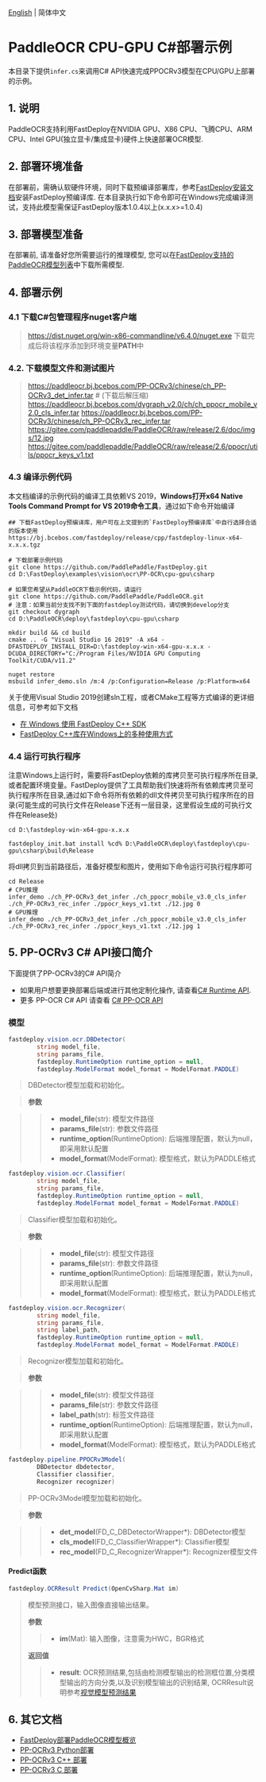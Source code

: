 [English](README.md) | 简体中文
# PaddleOCR CPU-GPU C#部署示例

本目录下提供`infer.cs`来调用C# API快速完成PPOCRv3模型在CPU/GPU上部署的示例。

## 1. 说明  
PaddleOCR支持利用FastDeploy在NVIDIA GPU、X86 CPU、飞腾CPU、ARM CPU、Intel GPU(独立显卡/集成显卡)硬件上快速部署OCR模型.

## 2. 部署环境准备  
在部署前，需确认软硬件环境，同时下载预编译部署库，参考[FastDeploy安装文档](https://github.com/PaddlePaddle/FastDeploy/blob/develop/docs/cn/build_and_install#FastDeploy预编译库安装)安装FastDeploy预编译库. 在本目录执行如下命令即可在Windows完成编译测试，支持此模型需保证FastDeploy版本1.0.4以上(x.x.x>=1.0.4)

## 3. 部署模型准备
在部署前, 请准备好您所需要运行的推理模型, 您可以在[FastDeploy支持的PaddleOCR模型列表](../README.md)中下载所需模型.

## 4. 部署示例

### 4.1 下载C#包管理程序nuget客户端
> https://dist.nuget.org/win-x86-commandline/v6.4.0/nuget.exe
下载完成后将该程序添加到环境变量**PATH**中

### 4.2. 下载模型文件和测试图片
> https://paddleocr.bj.bcebos.com/PP-OCRv3/chinese/ch_PP-OCRv3_det_infer.tar # (下载后解压缩)
> https://paddleocr.bj.bcebos.com/dygraph_v2.0/ch/ch_ppocr_mobile_v2.0_cls_infer.tar
> https://paddleocr.bj.bcebos.com/PP-OCRv3/chinese/ch_PP-OCRv3_rec_infer.tar
> https://gitee.com/paddlepaddle/PaddleOCR/raw/release/2.6/doc/imgs/12.jpg
> https://gitee.com/paddlepaddle/PaddleOCR/raw/release/2.6/ppocr/utils/ppocr_keys_v1.txt

### 4.3 编译示例代码

本文档编译的示例代码的编译工具依赖VS 2019，**Windows打开x64 Native Tools Command Prompt for VS 2019命令工具**，通过如下命令开始编译


```shell
## 下载FastDeploy预编译库，用户可在上文提到的`FastDeploy预编译库`中自行选择合适的版本使用
https://bj.bcebos.com/fastdeploy/release/cpp/fastdeploy-linux-x64-x.x.x.tgz

# 下载部署示例代码
git clone https://github.com/PaddlePaddle/FastDeploy.git
cd D:\FastDeploy\examples\vision\ocr\PP-OCR\cpu-gpu\csharp

# 如果您希望从PaddleOCR下载示例代码，请运行
git clone https://github.com/PaddlePaddle/PaddleOCR.git
# 注意：如果当前分支找不到下面的fastdeploy测试代码，请切换到develop分支
git checkout dygraph
cd D:\PaddleOCR\deploy\fastdeploy\cpu-gpu\csharp

mkdir build && cd build
cmake .. -G "Visual Studio 16 2019" -A x64 -DFASTDEPLOY_INSTALL_DIR=D:\fastdeploy-win-x64-gpu-x.x.x -DCUDA_DIRECTORY="C:/Program Files/NVIDIA GPU Computing Toolkit/CUDA/v11.2"

nuget restore
msbuild infer_demo.sln /m:4 /p:Configuration=Release /p:Platform=x64
```

关于使用Visual Studio 2019创建sln工程，或者CMake工程等方式编译的更详细信息，可参考如下文档
- [在 Windows 使用 FastDeploy C++ SDK](https://github.com/PaddlePaddle/FastDeploy/tree/develop/docs/cn/faq/use_sdk_on_windows.md)
- [FastDeploy C++库在Windows上的多种使用方式](https://github.com/PaddlePaddle/FastDeploy/tree/develop/docs/cn/faq/use_sdk_on_windows_build.md)

### 4.4 运行可执行程序

注意Windows上运行时，需要将FastDeploy依赖的库拷贝至可执行程序所在目录, 或者配置环境变量。FastDeploy提供了工具帮助我们快速将所有依赖库拷贝至可执行程序所在目录,通过如下命令将所有依赖的dll文件拷贝至可执行程序所在的目录(可能生成的可执行文件在Release下还有一层目录，这里假设生成的可执行文件在Release处)
```shell
cd D:\fastdeploy-win-x64-gpu-x.x.x

fastdeploy_init.bat install %cd% D:\PaddleOCR\deploy\fastdeploy\cpu-gpu\csharp\build\Release
```

将dll拷贝到当前路径后，准备好模型和图片，使用如下命令运行可执行程序即可
```shell
cd Release
# CPU推理
infer_demo ./ch_PP-OCRv3_det_infer ./ch_ppocr_mobile_v3.0_cls_infer ./ch_PP-OCRv3_rec_infer ./ppocr_keys_v1.txt ./12.jpg 0
# GPU推理
infer_demo ./ch_PP-OCRv3_det_infer ./ch_ppocr_mobile_v3.0_cls_infer ./ch_PP-OCRv3_rec_infer ./ppocr_keys_v1.txt ./12.jpg 1
```

## 5. PP-OCRv3 C# API接口简介
下面提供了PP-OCRv3的C# API简介

- 如果用户想要更换部署后端或进行其他定制化操作, 请查看[C# Runtime API](https://baidu-paddle.github.io/fastdeploy-api/csharp/html/classfastdeploy_1_1RuntimeOption.html).
- 更多 PP-OCR C# API 请查看 [C# PP-OCR API](https://github.com/PaddlePaddle/FastDeploy/blob/develop/csharp/fastdeploy/vision/ocr/model.cs)

### 模型

```c#
fastdeploy.vision.ocr.DBDetector(
        string model_file,
        string params_file,
        fastdeploy.RuntimeOption runtime_option = null,
        fastdeploy.ModelFormat model_format = ModelFormat.PADDLE)
```

> DBDetector模型加载和初始化。

> **参数**

>> * **model_file**(str): 模型文件路径
>> * **params_file**(str): 参数文件路径
>> * **runtime_option**(RuntimeOption): 后端推理配置，默认为null，即采用默认配置
>> * **model_format**(ModelFormat): 模型格式，默认为PADDLE格式

```c#
fastdeploy.vision.ocr.Classifier(
        string model_file,
        string params_file,
        fastdeploy.RuntimeOption runtime_option = null,
        fastdeploy.ModelFormat model_format = ModelFormat.PADDLE)
```

> Classifier模型加载和初始化。

> **参数**

>> * **model_file**(str): 模型文件路径
>> * **params_file**(str): 参数文件路径
>> * **runtime_option**(RuntimeOption): 后端推理配置，默认为null，即采用默认配置
>> * **model_format**(ModelFormat): 模型格式，默认为PADDLE格式

```c#
fastdeploy.vision.ocr.Recognizer(
        string model_file,
        string params_file,
        string label_path,
        fastdeploy.RuntimeOption runtime_option = null,
        fastdeploy.ModelFormat model_format = ModelFormat.PADDLE)
```

> Recognizer模型加载和初始化。

> **参数**

>> * **model_file**(str): 模型文件路径
>> * **params_file**(str): 参数文件路径
>> * **label_path**(str): 标签文件路径
>> * **runtime_option**(RuntimeOption): 后端推理配置，默认为null，即采用默认配置
>> * **model_format**(ModelFormat): 模型格式，默认为PADDLE格式

```c#
fastdeploy.pipeline.PPOCRv3Model(
        DBDetector dbdetector,
        Classifier classifier,
        Recognizer recognizer)
```

> PP-OCRv3Model模型加载和初始化。

> **参数**

>> * **det_model**(FD_C_DBDetectorWrapper*): DBDetector模型
>> * **cls_model**(FD_C_ClassifierWrapper*): Classifier模型
>> * **rec_model**(FD_C_RecognizerWrapper*): Recognizer模型文件

#### Predict函数

```c#
fastdeploy.OCRResult Predict(OpenCvSharp.Mat im)
```

> 模型预测接口，输入图像直接输出结果。
>
> **参数**
>
>> * **im**(Mat): 输入图像，注意需为HWC，BGR格式
>>
> **返回值**
>
>> * **result**: OCR预测结果,包括由检测模型输出的检测框位置,分类模型输出的方向分类,以及识别模型输出的识别结果, OCRResult说明参考[视觉模型预测结果](../../../../../docs/api/vision_results/)


## 6. 其它文档
- [FastDeploy部署PaddleOCR模型概览](../../)
- [PP-OCRv3 Python部署](../python)
- [PP-OCRv3 C++ 部署](../cpp)
- [PP-OCRv3 C 部署](../c)
